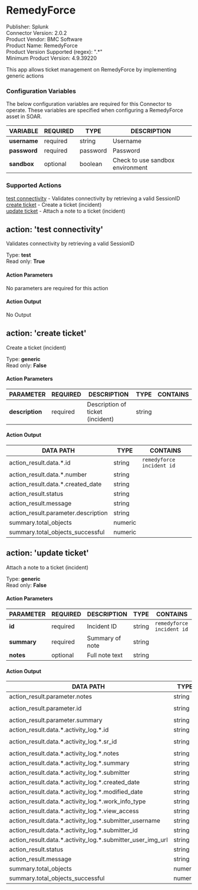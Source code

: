 [comment]: # "Auto-generated SOAR connector documentation"
# RemedyForce

Publisher: Splunk  
Connector Version: 2\.0\.2  
Product Vendor: BMC Software  
Product Name: RemedyForce  
Product Version Supported (regex): "\.\*"  
Minimum Product Version: 4\.9\.39220  

This app allows ticket management on RemedyForce by implementing generic actions

### Configuration Variables
The below configuration variables are required for this Connector to operate.  These variables are specified when configuring a RemedyForce asset in SOAR.

VARIABLE | REQUIRED | TYPE | DESCRIPTION
-------- | -------- | ---- | -----------
**username** |  required  | string | Username
**password** |  required  | password | Password
**sandbox** |  optional  | boolean | Check to use sandbox environment

### Supported Actions  
[test connectivity](#action-test-connectivity) - Validates connectivity by retrieving a valid SessionID  
[create ticket](#action-create-ticket) - Create a ticket \(incident\)  
[update ticket](#action-update-ticket) - Attach a note to a ticket \(incident\)  

## action: 'test connectivity'
Validates connectivity by retrieving a valid SessionID

Type: **test**  
Read only: **True**

#### Action Parameters
No parameters are required for this action

#### Action Output
No Output  

## action: 'create ticket'
Create a ticket \(incident\)

Type: **generic**  
Read only: **False**

#### Action Parameters
PARAMETER | REQUIRED | DESCRIPTION | TYPE | CONTAINS
--------- | -------- | ----------- | ---- | --------
**description** |  required  | Description of ticket \(incident\) | string | 

#### Action Output
DATA PATH | TYPE | CONTAINS
--------- | ---- | --------
action\_result\.data\.\*\.id | string |  `remedyforce incident id` 
action\_result\.data\.\*\.number | string | 
action\_result\.data\.\*\.created\_date | string | 
action\_result\.status | string | 
action\_result\.message | string | 
action\_result\.parameter\.description | string | 
summary\.total\_objects | numeric | 
summary\.total\_objects\_successful | numeric |   

## action: 'update ticket'
Attach a note to a ticket \(incident\)

Type: **generic**  
Read only: **False**

#### Action Parameters
PARAMETER | REQUIRED | DESCRIPTION | TYPE | CONTAINS
--------- | -------- | ----------- | ---- | --------
**id** |  required  | Incident ID | string |  `remedyforce incident id` 
**summary** |  required  | Summary of note | string | 
**notes** |  optional  | Full note text | string | 

#### Action Output
DATA PATH | TYPE | CONTAINS
--------- | ---- | --------
action\_result\.parameter\.notes | string | 
action\_result\.parameter\.id | string |  `remedyforce incident id` 
action\_result\.parameter\.summary | string | 
action\_result\.data\.\*\.activity\_log\.\*\.id | string | 
action\_result\.data\.\*\.activity\_log\.\*\.sr\_id | string |  `remedyforce incident id` 
action\_result\.data\.\*\.activity\_log\.\*\.notes | string | 
action\_result\.data\.\*\.activity\_log\.\*\.summary | string | 
action\_result\.data\.\*\.activity\_log\.\*\.submitter | string | 
action\_result\.data\.\*\.activity\_log\.\*\.created\_date | string | 
action\_result\.data\.\*\.activity\_log\.\*\.modified\_date | string | 
action\_result\.data\.\*\.activity\_log\.\*\.work\_info\_type | string | 
action\_result\.data\.\*\.activity\_log\.\*\.view\_access | string | 
action\_result\.data\.\*\.activity\_log\.\*\.submitter\_username | string | 
action\_result\.data\.\*\.activity\_log\.\*\.submitter\_id | string | 
action\_result\.data\.\*\.activity\_log\.\*\.submitter\_user\_img\_url | string | 
action\_result\.status | string | 
action\_result\.message | string | 
summary\.total\_objects | numeric | 
summary\.total\_objects\_successful | numeric | 